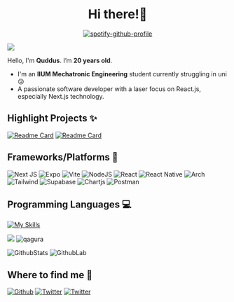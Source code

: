 <h1 align="center"> Hi there!👋</h1>

<div align="center">

[![spotify-github-profile](https://spotify-github-profile.vercel.app/api/view?uid=z5lexlt6vltlcgkn0xd4d9sn6&cover_image=true&theme=novatorem&show_offline=false&background_color=121212&interchange=false&bar_color=53b14f&bar_color_cover=false)](https://github.com/kittinan/spotify-github-profile)

</div>

<img src="https://user-images.githubusercontent.com/73097560/115834477-dbab4500-a447-11eb-908a-139a6edaec5c.gif" />

Hello, I'm **Quddus**. I’m **20 years old**.

- I'm an **IIUM Mechatronic Engineering** student currently struggling in uni😢
- A passionate software developer with a laser focus on React.js, especially Next.js technology.

## Highlight Projects ✨

[![Readme Card](https://github-readme-stats-indol-eta-80.vercel.app/api/pin/?username=qryskalyst20&repo=simplified-imaluum&theme=github_dark)](https://github.com/qryskalyst20/simplified-imaluum)
[![Readme Card](https://github-readme-stats-indol-eta-80.vercel.app/api/pin/?username=Youth-Icon&repo=xprofile&theme=github_dark)](https://github.com/Youth-Icon/xprofile)

## Frameworks/Platforms 👷

![Next JS](https://img.shields.io/badge/Next-black?style=for-the-badge&logo=next.js&logoColor=white)
![Expo](https://img.shields.io/badge/Expo-1B1F23?style=for-the-badge&logo=expo&logoColor=white)
![Vite](https://img.shields.io/badge/Vite-B73BFE?style=for-the-badge&logo=vite&logoColor=FFD62E)
![NodeJS](https://img.shields.io/badge/node.js-6DA55F?style=for-the-badge&logo=node.js&logoColor=white)
![React](https://img.shields.io/badge/react-%2320232a.svg?style=for-the-badge&logo=react&logoColor=%2361DAFB)
![React Native](https://img.shields.io/badge/react_native-%2320232a.svg?style=for-the-badge&logo=react&logoColor=%2361DAFB)
![Arch](https://img.shields.io/badge/Arch_Linux-1793D1?style=for-the-badge&logo=arch-linux&logoColor=white)
![Tailwind](https://img.shields.io/badge/Tailwind-%2320232a.svg?style=for-the-badge&logo=tailwindcss&logoColor=blue)
![Supabase](https://img.shields.io/badge/Supabase-6DA55F?style=for-the-badge&logo=supabase&logoColor=white)
![Chartjs](https://img.shields.io/badge/Chart%20js-FF6384?style=for-the-badge&logo=chartdotjs&logoColor=white)
![Postman](https://camo.githubusercontent.com/3f0e26b0951bab845a1bb9a7198ecca0da272e462921b6edd85879f3673b6927/68747470733a2f2f696d672e736869656c64732e696f2f62616467652f506f73746d616e2d4646364333373f7374796c653d666f722d7468652d6261646765266c6f676f3d706f73746d616e266c6f676f436f6c6f723d7768697465)

## Programming Languages 💻

[![My Skills](https://skillicons.dev/icons?i=ts,js,c,cpp,java)](https://skillicons.dev)

<img src="https://user-images.githubusercontent.com/73097560/115834477-dbab4500-a447-11eb-908a-139a6edaec5c.gif" />

<img src="https://komarev.com/ghpvc/?username=qryskalyst20&label=Profile%20views&color=blueviolet" alt="qagura" />


![GithubStats](https://github-readme-stats.vercel.app/api?username=qryskalyst20&rank_icon=percentile&show_icons=true&theme=dark&show=reviews)
![GithubLab](https://github-readme-stats-indol-eta-80.vercel.app/api/top-langs/?username=qryskalyst20&layout=compact&theme=dark)


## Where to find me 📱
<a href="https://github.com/qryskalyst20" target="_blank"><img alt="Github" src="https://img.shields.io/badge/GitHub-%2312100E.svg?&style=for-the-badge&logo=Github&logoColor=white" /></a>
<a href="https://twitter.com/nrmnqdds" target="_blank"><img alt="Twitter" src="https://img.shields.io/badge/twitter-%231DA1F2.svg?&style=for-the-badge&logo=twitter&logoColor=white" /></a>
<a href="https://instagram.com/nrmnqdds" target="_blank"><img alt="Twitter" src="https://img.shields.io/badge/Instagram-E4405F?style=for-the-badge&logo=instagram&logoColor=white" /></a>

